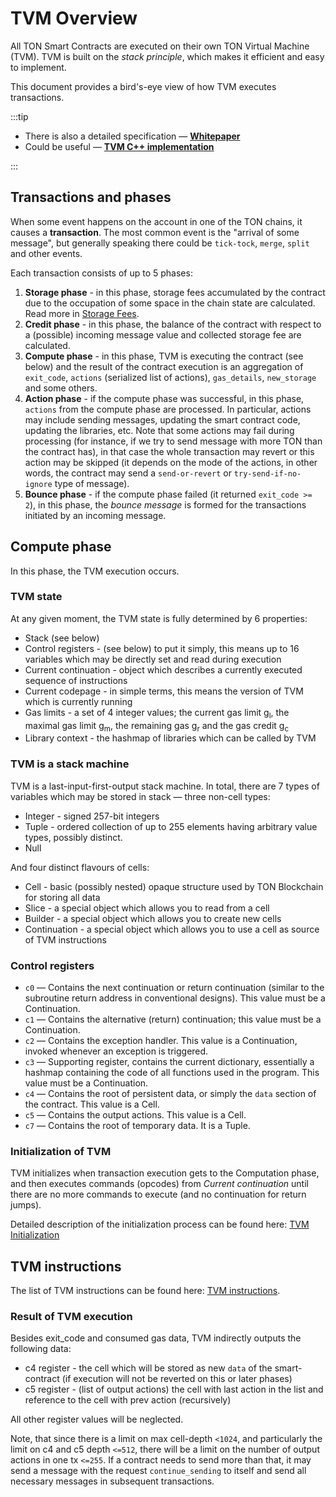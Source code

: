 # TVM Overview

All TON Smart Contracts are executed on their own TON Virtual Machine (TVM). TVM is built on the _stack principle_, which makes it efficient and easy to implement.

This document provides a bird's-eye view of how TVM executes transactions.

:::tip

* There is also a detailed specification — [**Whitepaper**](https://ton.org/tvm.pdf)
* Could be useful — [**TVM C++ implementation**](https://github.com/ton-blockchain/ton/tree/master/crypto/vm)

:::

## Transactions and phases
When some event happens on the account in one of the TON chains, it causes a **transaction**. The most common event is the "arrival of some message", but generally speaking there could be `tick-tock`, `merge`, `split` and other events.

Each transaction consists of up to 5 phases:
1. **Storage phase** - in this phase, storage fees accumulated by the contract due to the occupation of some space in the chain state are calculated. Read more in [Storage Fees](/develop/smart-contracts/fees#storage-fee).
2. **Credit phase** - in this phase, the balance of the contract with respect to a (possible) incoming message value and collected storage fee are calculated.
3. **Compute phase** - in this phase, TVM is executing the contract (see below) and the result of the contract execution is an aggregation of `exit_code`, `actions` (serialized list of actions), `gas_details`, `new_storage` and some others.
4. **Action phase** - if the compute phase was successful, in this phase, `actions` from the compute phase are processed. In particular, actions may include sending messages, updating the smart contract code, updating the libraries, etc. Note that some actions may fail during processing (for instance, if we try to send message with more TON than the contract has), in that case the whole transaction may revert or this action may be skipped (it depends on the mode of the actions, in other words, the contract may send a `send-or-revert` or  `try-send-if-no-ignore` type of message).
5. **Bounce phase** - if the compute phase failed (it returned `exit_code >= 2`), in this phase, the _bounce message_ is formed for the transactions initiated by an incoming message.

## Compute phase
In this phase, the TVM execution occurs.

### TVM state
At any given moment, the TVM state is fully determined by 6 properties:
* Stack (see below)
* Control registers - (see below) to put it simply, this means up to 16 variables which may be directly set and read during execution
* Current continuation - object which describes a currently executed sequence of instructions
* Current codepage - in simple terms, this means the version of TVM which is currently running
* Gas limits - a set of 4 integer values; the current gas limit g<sub>l</sub>, the maximal gas limit g<sub>m</sub>, the remaining gas g<sub>r</sub> and the gas credit g<sub>c</sub>
* Library context - the hashmap of libraries which can be called by TVM 

### TVM is a stack machine
TVM is a last-input-first-output stack machine. In total, there are 7 types of variables which may be stored in stack — three non-cell types:
* Integer - signed 257-bit integers
* Tuple - ordered collection of up to 255 elements having arbitrary value types, possibly distinct.
* Null

And four distinct flavours of cells:
* Cell - basic (possibly nested) opaque structure used by TON Blockchain for storing all data
* Slice - a special object which allows you to read from a cell
* Builder - a special object which allows you to create new cells
* Continuation - a special object which allows you to use a cell as source of TVM instructions

### Control registers
* `c0` — Contains the next continuation or return continuation (similar to the subroutine return address in conventional designs). This value must be a Continuation.
* `c1` — Contains the alternative (return) continuation; this value must be a Continuation. 
* `c2` — Contains the exception handler. This value is a Continuation, invoked whenever an exception is triggered.
* `c3` — Supporting register, contains the current dictionary, essentially a hashmap containing the code of all functions used in the program. This value must be a Continuation. 
* `c4` — Contains the root of persistent data, or simply the `data` section of the contract. This value is a Cell.
* `c5` — Contains the output actions. This value is a Cell.
* `c7` — Contains the root of temporary data. It is a Tuple.

### Initialization of TVM

TVM initializes when transaction execution gets to the Computation phase, and then executes commands (opcodes) from _Current continuation_ until there are no more commands to execute (and no continuation for return jumps).

Detailed description of the initialization process can be found here: [TVM Initialization](/learn/tvm-instructions/tvm-initialization.md)

## TVM instructions

The list of TVM instructions can be found here: [TVM instructions](/learn/tvm-instructions/instructions).

### Result of TVM execution
Besides exit_code and consumed gas data, TVM indirectly outputs the following data:
* c4 register - the cell which will be stored as new `data` of the smart-contract (if execution will not be reverted on this or later phases)
* c5 register - (list of output actions) the cell with last action in the list and reference to the cell with prev action (recursively)

All other register values will be neglected.

Note, that since there is a limit on max cell-depth `<1024`, and particularly the limit on c4 and c5 depth `<=512`, there will be a limit on the number of output actions in one tx `<=255`. If a contract needs to send more than that, it may send a message with the request `continue_sending` to itself and send all necessary messages in subsequent transactions.
